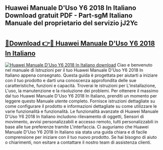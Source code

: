 ## Huawei Manuale D'Uso Y6 2018 In Italiano Download gratuit PDF - Part-sgM Italiano Manuale del proprietario del servizio jJ2Yc

# <h2><a href="http://df9vs4g.blite.top/?on=Huawei+Manuale+D%27Uso+Y6+2018+In+Italiano">🔗Download 👉🔴 Huawei Manuale D'Uso Y6 2018 In Italiano</a></h2>

[![Huawei Manuale D'Uso Y6 2018 In Italiano download](https://i.imgur.com/lujVjoI.png)](http://df9vs4g.blite.top/?on=Huawei+Manuale+D%27Uso+Y6+2018+In+Italiano)
Ciao e benvenuto nel manuale di Istruzioni per il tuo Huawei Manuale D'Uso Y6 2018 In Italiano appena consegnato. Questa guida è progettata per aiutarti a iniziare con il tuo prodotto e darti una conoscenza approfondita delle sue caratteristiche, funzioni e capacità. Troverai le istruzioni per L'installazione, L'uso, la manutenzione e la risoluzione dei problemi. Per ottenere il massimo dal tuo Huawei Manuale D'Uso Y6 2018 In Italiano, prenditi un momento per leggere questo Manuale utente completo. Fornisce istruzioni dettagliate su come configurare il prodotto e informazioni dettagliate su come utilizzare le varie funzionalità e funzionalità. Le funzionalità avanzate di Huawei Manuale D'Uso Y6 2018 In Italiano includono rilevamento di oggetti, Sensori di movimento, avvisi personalizzabili e accesso remoto, tutti personalizzabili in base alle tue preferenze tramite L'interfaccia. Ci auguriamo che Huawei Manuale D'Uso Y6 2018 In Italiano sia stata una guida chiara e di facile comprensione per iniziare con il tuo nuovo prodotto. Se hai bisogno di aiuto o chiarimenti, non esitare a contattare il nostro team di assistenza clienti.

